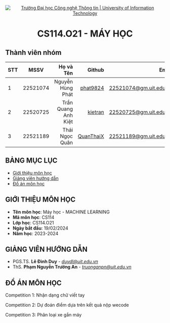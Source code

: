 <p align="center">
  <a href="https://www.uit.edu.vn/" title="Trường Đại học Công nghệ Thông tin" style="border: 5;">
    <img src="https://i.imgur.com/WmMnSRt.png" alt="Trường Đại học Công nghệ Thông tin | University of Information Technology">
  </a>
</p>

<!-- Title -->
<h1 align="center"><b>CS114.O21 - MÁY HỌC</b></h1>

## Thành viên nhóm

| STT    | MSSV          | Họ và Tên                | Github                                                  | Email                   |
| ------ |:-------------:| ----------------------:|--------------------------------------------------------:|-------------------------:
| 1      | 22521074      | Nguyễn Hùng Phát         |[phat9824](https://github.com/phat9824)  |22521074@gm.uit.edu.vn   |
| 2      | 22520725      | Trần Quang Anh Kiệt          |[kietran](https://github.com/kietran)            |22520725@gm.uit.edu.vn   |
| 3      | 22521189      | Thái Ngọc Quân        |[QuanThaiX](QuanThaiX)|22521189@gm.uit.edu.vn   |

## BẢNG MỤC LỤC
* [ Giới thiệu môn học](#gioithieumonhoc)
* [ Giảng viên hướng dẫn](#giangvien)
* [ Đồ án môn học](#doan)
## GIỚI THIỆU MÔN HỌC
<a name="gioithieumonhoc"></a>
* **Tên môn học**: Máy học - MACHINE LEARNING
* **Mã môn học**: CS114
* **Lớp học**: CS114.O21
* **Ngày bắt đầu**: 19/02/2024
* **Năm học**: 2023-2024

## GIẢNG VIÊN HƯỚNG DẪN
<a name="giangvien"></a>
* PGS.TS. **Lê Đình Duy** - *duydl@uit.edu.vn*
* ThS. **Phạm Nguyễn Trường An** - *truonganpn@uit.edu.vn*

## ĐỒ ÁN MÔN HỌC

Competition 1: Nhận dạng chữ viết tay

Competition 2: Dự đoán điểm dựa trên kết quả nộp wecode

Competition 3: Phân loại xe gắn máy

